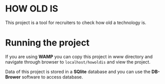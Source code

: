 # HOW OLD IS
This project is a tool for recruiters to check how old a technology is.

# Running the project
If you are using **WAMP** you can copy this project in www directory and navigate through browser to `localhost/howoldis` and view the project.

Data of this project is stored in a **SQlite** database and you can use the **DB-Brower** software to access database.

